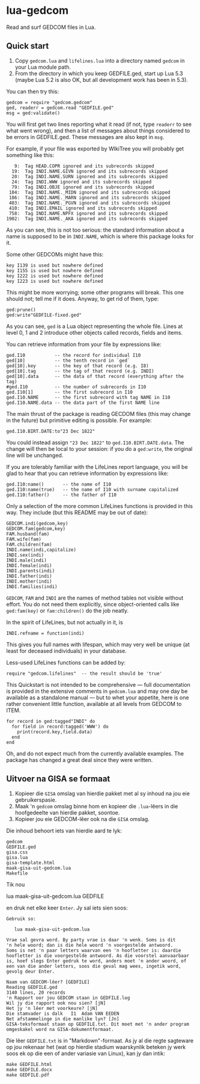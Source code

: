 # lua-gedcom
Read and surf GEDCOM files in Lua.

## Quick start

1. Copy `gedcom.lua` and `lifelines.lua` into a directory named `gedcom` in your Lua module path.  
2. From the directory in which you keep GEDFILE.ged, start up Lua 5.3 (maybe Lua 5.2 is also OK, but all development work has been in 5.3).

You can then try this:

    gedcom = require "gedcom.gedcom"
    ged, readerr = gedcom.read "GEDFILE.ged"
    msg = ged:validate()

You will first get two lines reporting what it read (if not, type `readerr` to see what went wrong), and then a list of messages about things considered to be errors in GEDFILE.ged. These messages are also kept in `msg`.

For example, if your file was exported by WIkiTree you will probably get something like this:

       9:  Tag HEAD.COPR ignored and its subrecords skipped
      19:  Tag INDI.NAME.GIVN ignored and its subrecords skipped
      20:  Tag INDI.NAME.SURN ignored and its subrecords skipped
      24:  Tag INDI.WWW ignored and its subrecords skipped
      79:  Tag INDI.OBJE ignored and its subrecords skipped
     104:  Tag INDI.NAME._MIDN ignored and its subrecords skipped
     106:  Tag INDI.NAME._MARN ignored and its subrecords skipped
     403:  Tag INDI.NAME._PGVN ignored and its subrecords skipped
     410:  Tag INDI.EMAIL ignored and its subrecords skipped
     758:  Tag INDI.NAME.NPFX ignored and its subrecords skipped
    1902:  Tag INDI.NAME._AKA ignored and its subrecords skipped

As you can see, this is not too serious: the standard information about a name is supposed to be in `INDI.NAME`, which is where this package looks for it.

Some other GEDCOMs might have this:

    key I139 is used but nowhere defined
    key I155 is used but nowhere defined
    key I222 is used but nowhere defined
    key I223 is used but nowhere defined

This might be more worrying; some other programs will break. This one should not; tell me if it does. Anyway, to get rid of them, type:

    ged:prune()
    ged:write"GEDFILE-fixed.ged"

As you can see, `ged` is a Lua object representing the whole file. Lines at level 0, 1 and 2 introduce other objects called records, fields and items.

You can retrieve information from your file by expressions like:

    ged.I10           -- the record for individual I10
    ged[10]           -- the tenth record in `ged`
    ged[10].key       -- the key of that record (e.g. I8)
    ged[10].tag       -- the tag of that record (e.g. INDI)
    ged[10].data      -- the data of that record (everything after the tag)
    #ged.I10          -- the number of subrecords in I10
    ged.I10[1]        -- the first subrecord in I10
    ged.I10.NAME      -- the first subrecord with tag NAME in I10
    ged.I10.NAME.data -- the data part of the first NAME line

The main thrust of the package is reading GECDOM files (this may change
in the future) but primitive editing is possible. For example:

    ged.I10.BIRT.DATE:to"23 Dec 1822"

You could instead assign `"23 Dec 1822"` to `ged.I10.BIRT.DATE.data`. 
The change will then be local to your session: if you do a `ged:write`,
the original line will be unchanged.



If you are tolerably familiar with the LifeLines report language, you will be glad to hear that you can retrieve information by expressions like:

    ged.I10:name()       -- the name of I10
    ged.I10:name(true)   -- the name of I10 with surname capitalized
    ged.I10:father()     -- the father of I10

Only a selection of the more common LifeLines functions is provided in this way. They include (but this README may be out of date):

    GEDCOM.indi(gedcom,key)
    GEDCOM.fam(gedcom,key)
    FAM.husband(fam)
    FAM.wife(fam)
    FAM.children(fam)
    INDI.name(indi,capitalize)
    INDI.sex(indi)
    INDI.male(indi)
    INDI.female(indi)
    INDI.parents(indi)
    INDI.father(indi)
    INDI.mother(indi)
    INDI.families(indi)

`GEDCOM`, `FAM` and `INDI` are the names of method tables not visible without effort. You do not need them explicitly, since object-oriented calls like `ged:fam(key)` or `fam:children()` do the job neatly.

In the spirit of LifeLines, but not actually in it, is

    INDI.refname = function(indi)

This gives you full names with lifespan, which may very well be unique (at least for deceased individuals) in your database.    

Less-used LifeLines functions can be added by:

    require "gedcom.lifelines"  -- the result should be 'true'

This Quickstart is not intended to be comprehensive — full documentation is provided in the extensive comments in `gedcom.lua` and may one day be available as a standalone manual — but to whet your appetite, here is one rather convenient little function, available at all levels from GEDCOM to ITEM.

    for record in ged:tagged"INDI" do
      for field in record:tagged('WWW') do
        print(record.key,field.data)
      end
    end

Oh, and do not expect much from the currently available examples. The package has changed a great deal since they were written.

## Uitvoer na GISA se formaat

1. Kopieer die `GISA` omslag van hierdie pakket met al sy inhoud na jou eie gebruikerspasie. 
2. Maak 'n `gedcom` omslag binne hom en kopieer die `.lua`-lêers in die hoofgedeelte van hierdie pakket, soontoe.
3. Kopieer jou eie GEDCOM-lêer ook na die `GISA` omslag.

Die inhoud behoort iets van hierdie aard te lyk:

    gedcom
    GEDFILE.ged
    gisa.css
    gisa.lua
    gisa-template.html
    maak-gisa-uit-gedcom.lua
    Makefile

Tik nou 

   lua maak-gisa-uit-gedcom.lua GEDFILE

en druk net elke keer `Enter`. Jy sal iets sien soos:

    Gebruik so: 
    
       lua maak-gisa-uit-gedcom.lua 
    
    Vrae sal gevra word. By party vrae is daar 'n wenk. Soms is dit 
    'n hele woord; dan is die hele woord 'n voorgestelde antwoord.
    Soms is net 'n paar letters waarvan een 'n hoofletter is: daardie 
    hoofletter is die voorgestelde antwoord. As die voorstel aanvaarbaar 
    is, hoef slegs Enter gedruk te word, anders moet 'n ander woord, of
    een van die ander letters, soos die geval mag wees, ingetik word,
    gevolg deur Enter.
    
    Naam van GEDCOM-lêer? [GEDFILE]
    Reading GEDFILE.ged
    3140 lines, 20 records
    'n Rapport oor jou GEDCOM staan in GEDFILE.log
    Wil jy die rapport ook nou sien? [jN]
    Het jy 'n lêer met voorkeure? [jN]
    Die stamvader is dalk	I1	Adam VAN EEDEN 
    Net afstammelinge in die manlike lyn? [Jn]
    GISA-teksformaat staan op GEDFILE.txt. Dit moet met 'n ander program omgeskakel word na GISA-dokumentformaat.
    
Die lêer `GEDFILE.txt` is in "Markdown"-formaat. As jy al die regte sagteware op jou rekenaar het (wat op hierdie stadium waarskynlik beteken jy werk soos ek op die een of ander variasie van Linux), kan jy dan intik:

    make GEDFILE.html
    make GEDFILE.docx
    make GEDFILE.pdf


